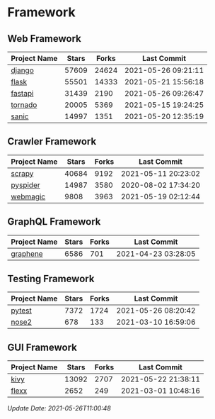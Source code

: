 # Framework

## Web Framework
| Project Name | Stars | Forks | Last Commit |
| ------------ | ----- | ----- | ----------- |
| [django](https://github.com/django/django) | 57609 | 24624 | 2021-05-26 09:21:11 |
| [flask](https://github.com/pallets/flask) | 55501 | 14333 | 2021-05-21 15:56:18 |
| [fastapi](https://github.com/tiangolo/fastapi) | 31439 | 2190 | 2021-05-26 09:26:47 |
| [tornado](https://github.com/tornadoweb/tornado) | 20005 | 5369 | 2021-05-15 19:24:25 |
| [sanic](https://github.com/sanic-org/sanic) | 14997 | 1351 | 2021-05-20 12:35:19 |

## Crawler Framework
| Project Name | Stars | Forks | Last Commit |
| ------------ | ----- | ----- | ----------- |
| [scrapy](https://github.com/scrapy/scrapy) | 40684 | 9192 | 2021-05-11 20:23:02 |
| [pyspider](https://github.com/binux/pyspider) | 14987 | 3580 | 2020-08-02 17:34:20 |
| [webmagic](https://github.com/code4craft/webmagic) | 9808 | 3963 | 2021-05-19 02:12:44 |

## GraphQL Framework
| Project Name | Stars | Forks | Last Commit |
| ------------ | ----- | ----- | ----------- |
| [graphene](https://github.com/graphql-python/graphene) | 6586 | 701 | 2021-04-23 03:28:05 |

## Testing Framework
| Project Name | Stars | Forks | Last Commit |
| ------------ | ----- | ----- | ----------- |
| [pytest](https://github.com/pytest-dev/pytest) | 7372 | 1724 | 2021-05-26 08:20:42 |
| [nose2](https://github.com/nose-devs/nose2) | 678 | 133 | 2021-03-10 16:59:06 |

## GUI Framework
| Project Name | Stars | Forks | Last Commit |
| ------------ | ----- | ----- | ----------- |
| [kivy](https://github.com/kivy/kivy) | 13092 | 2707 | 2021-05-22 21:38:11 |
| [flexx](https://github.com/flexxui/flexx) | 2652 | 249 | 2021-03-01 10:48:16 |

*Update Date: 2021-05-26T11:00:48*